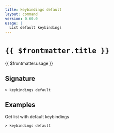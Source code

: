 ```yaml
---
title: keybindings default
layout: command
version: 0.60.0
usage: |
  List default keybindings
---
```


# `{{ $frontmatter.title }}`

<div style='white-space: pre-wrap;'>{{ $frontmatter.usage }}</div>

## Signature

`> keybindings default `

## Examples

Get list with default keybindings

```shell
> keybindings default
```
